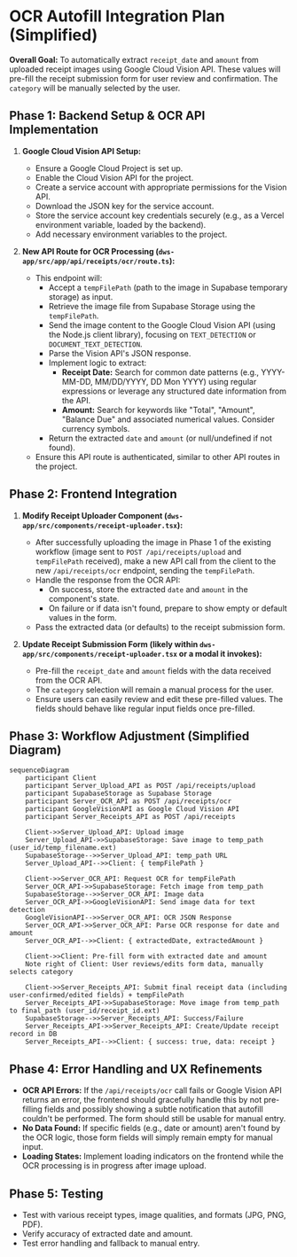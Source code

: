 # OCR Autofill Integration Plan (Simplified)

**Overall Goal:** To automatically extract `receipt_date` and `amount` from uploaded receipt images using Google Cloud Vision API. These values will pre-fill the receipt submission form for user review and confirmation. The `category` will be manually selected by the user.

## Phase 1: Backend Setup & OCR API Implementation

1.  **Google Cloud Vision API Setup:**
    *   Ensure a Google Cloud Project is set up.
    *   Enable the Cloud Vision API for the project.
    *   Create a service account with appropriate permissions for the Vision API.
    *   Download the JSON key for the service account.
    *   Store the service account key credentials securely (e.g., as a Vercel environment variable, loaded by the backend).
    *   Add necessary environment variables to the project.

2.  **New API Route for OCR Processing (`dws-app/src/app/api/receipts/ocr/route.ts`):**
    *   This endpoint will:
        *   Accept a `tempFilePath` (path to the image in Supabase temporary storage) as input.
        *   Retrieve the image file from Supabase Storage using the `tempFilePath`.
        *   Send the image content to the Google Cloud Vision API (using the Node.js client library), focusing on `TEXT_DETECTION` or `DOCUMENT_TEXT_DETECTION`.
        *   Parse the Vision API's JSON response.
        *   Implement logic to extract:
            *   **Receipt Date:** Search for common date patterns (e.g., YYYY-MM-DD, MM/DD/YYYY, DD Mon YYYY) using regular expressions or leverage any structured date information from the API.
            *   **Amount:** Search for keywords like "Total", "Amount", "Balance Due" and associated numerical values. Consider currency symbols.
        *   Return the extracted `date` and `amount` (or null/undefined if not found).
    *   Ensure this API route is authenticated, similar to other API routes in the project.

## Phase 2: Frontend Integration

1.  **Modify Receipt Uploader Component (`dws-app/src/components/receipt-uploader.tsx`):**
    *   After successfully uploading the image in Phase 1 of the existing workflow (image sent to `POST /api/receipts/upload` and `tempFilePath` received), make a new API call from the client to the new `/api/receipts/ocr` endpoint, sending the `tempFilePath`.
    *   Handle the response from the OCR API:
        *   On success, store the extracted `date` and `amount` in the component's state.
        *   On failure or if data isn't found, prepare to show empty or default values in the form.
    *   Pass the extracted data (or defaults) to the receipt submission form.

2.  **Update Receipt Submission Form (likely within `dws-app/src/components/receipt-uploader.tsx` or a modal it invokes):**
    *   Pre-fill the `receipt_date` and `amount` fields with the data received from the OCR API.
    *   The `category` selection will remain a manual process for the user.
    *   Ensure users can easily review and edit these pre-filled values. The fields should behave like regular input fields once pre-filled.

## Phase 3: Workflow Adjustment (Simplified Diagram)

```mermaid
sequenceDiagram
    participant Client
    participant Server_Upload_API as POST /api/receipts/upload
    participant SupabaseStorage as Supabase Storage
    participant Server_OCR_API as POST /api/receipts/ocr
    participant GoogleVisionAPI as Google Cloud Vision API
    participant Server_Receipts_API as POST /api/receipts

    Client->>Server_Upload_API: Upload image
    Server_Upload_API->>SupabaseStorage: Save image to temp_path (user_id/temp_filename.ext)
    SupabaseStorage-->>Server_Upload_API: temp_path URL
    Server_Upload_API-->>Client: { tempFilePath }

    Client->>Server_OCR_API: Request OCR for tempFilePath
    Server_OCR_API->>SupabaseStorage: Fetch image from temp_path
    SupabaseStorage-->>Server_OCR_API: Image data
    Server_OCR_API->>GoogleVisionAPI: Send image data for text detection
    GoogleVisionAPI-->>Server_OCR_API: OCR JSON Response
    Server_OCR_API->>Server_OCR_API: Parse OCR response for date and amount
    Server_OCR_API-->>Client: { extractedDate, extractedAmount }

    Client->>Client: Pre-fill form with extracted date and amount
    Note right of Client: User reviews/edits form data, manually selects category

    Client->>Server_Receipts_API: Submit final receipt data (including user-confirmed/edited fields) + tempFilePath
    Server_Receipts_API->>SupabaseStorage: Move image from temp_path to final_path (user_id/receipt_id.ext)
    SupabaseStorage-->>Server_Receipts_API: Success/Failure
    Server_Receipts_API->>Server_Receipts_API: Create/Update receipt record in DB
    Server_Receipts_API-->>Client: { success: true, data: receipt }
```

## Phase 4: Error Handling and UX Refinements

*   **OCR API Errors:** If the `/api/receipts/ocr` call fails or Google Vision API returns an error, the frontend should gracefully handle this by not pre-filling fields and possibly showing a subtle notification that autofill couldn't be performed. The form should still be usable for manual entry.
*   **No Data Found:** If specific fields (e.g., date or amount) aren't found by the OCR logic, those form fields will simply remain empty for manual input.
*   **Loading States:** Implement loading indicators on the frontend while the OCR processing is in progress after image upload.

## Phase 5: Testing

*   Test with various receipt types, image qualities, and formats (JPG, PNG, PDF).
*   Verify accuracy of extracted date and amount.
*   Test error handling and fallback to manual entry.